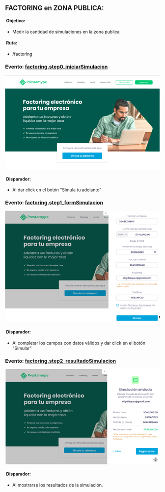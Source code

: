 ## FACTORING en ZONA PUBLICA:

####  Objetivo: 
  * Medir la cantidad de simulaciones en la zona publica

####  Ruta:
*  /factoring

### Evento: [factoring.step0_iniciarSimulacion](/07-%20Factoring%20-%20Zona%20Publica/event%20factoring.step0_iniciarSimulacion.js)
![](/07-%20Factoring%20-%20Zona%20Publica/images/step0.png)

####  Disparador: 
  * Al dar click en el botón "Simula tu adelanto"

### Evento: [factoring.step1_formSimulacion](/07-%20Factoring%20-%20Zona%20Publica/event%20factoring.step1_formSimulacion.js)
![](/07-%20Factoring%20-%20Zona%20Publica/images/step1.png)

####  Disparador: 
  * Al completar los campos con datos válidos y dar click en el botón "Simular"

### Evento: [factoring.step2_resultadoSimulacion](/07-%20Factoring%20-%20Zona%20Publica/event%20factoring.step2_resultadoSimulacion.js)
![](/07-%20Factoring%20-%20Zona%20Publica/images/step2.png)

####  Disparador: 
  * Al mostrarse los resultados de la simulación.